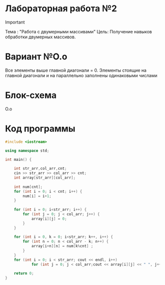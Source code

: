 
# Лабораторная работа №2
>[!IMPORTANT]
>Тема : "Работа с двумерными массивами"
>Цель: Получение навыков обработки двумерных массивов.

# Вариант №О.о
Все элементы выше главной диагонали = 0. Элементы стоящие на главной диагонали и на параллельно заполнены одинаковыми числами

# Блок-схема
О.о


# Код программы

```cpp
#include <iostream>

using namespace std;

int main() {
    
    int str_arr,col_arr,cnt;
    cin >> str_arr >> col_arr >> cnt;
    int array[str_arr][col_arr];
    
    int num[cnt];
    for (int i = 0; i < cnt; i++) {
        num[i] = i+1;
    }
    
    for (int i = 0; i<str_arr; i++) {
        for (int j = 0; j < col_arr; j++) {
            array[i][j] = 0;
        }
    }
    
    for (int i = 0, k = 0; i<str_arr; k++, i++) {
        for (int n = 0; n < col_arr - k; n++) {
            array[i+n][n] = num[k%cnt] ;
        }
    }
    for (int i = 0; i < str_arr; cout << endl, i++)
            for (int j = 0; j < col_arr;cout << array[i][j] << " ", j++);
    
    return 0;
}

```
